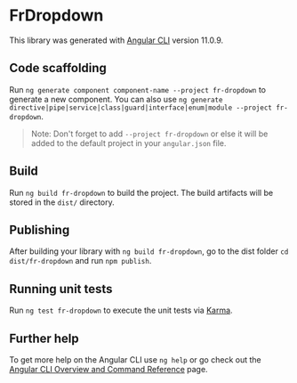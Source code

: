 # FrDropdown

This library was generated with [Angular CLI](https://github.com/angular/angular-cli) version 11.0.9.

## Code scaffolding

Run `ng generate component component-name --project fr-dropdown` to generate a new component. You can also use `ng generate directive|pipe|service|class|guard|interface|enum|module --project fr-dropdown`.
> Note: Don't forget to add `--project fr-dropdown` or else it will be added to the default project in your `angular.json` file. 

## Build

Run `ng build fr-dropdown` to build the project. The build artifacts will be stored in the `dist/` directory.

## Publishing

After building your library with `ng build fr-dropdown`, go to the dist folder `cd dist/fr-dropdown` and run `npm publish`.

## Running unit tests

Run `ng test fr-dropdown` to execute the unit tests via [Karma](https://karma-runner.github.io).

## Further help

To get more help on the Angular CLI use `ng help` or go check out the [Angular CLI Overview and Command Reference](https://angular.io/cli) page.
